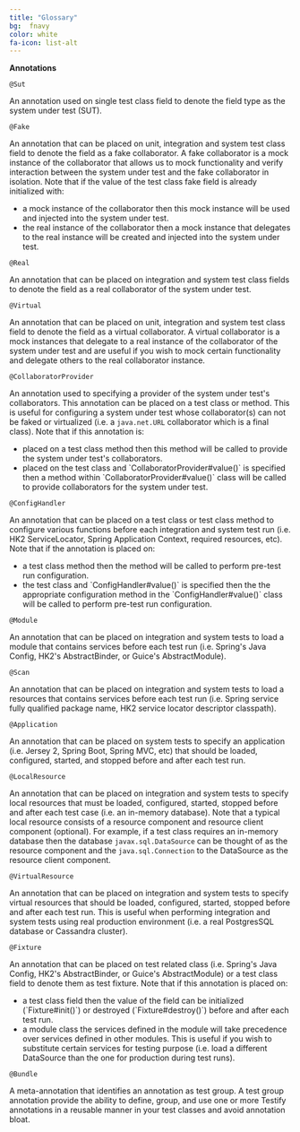 ```yaml
---
title: "Glossary"
bg:  fnavy
color: white
fa-icon: list-alt
---
```


**Annotations**

`@Sut`

An annotation used on single test class field to denote the field type as the system under test (SUT).

`@Fake`

An annotation that can be placed on unit, integration and system test class field to denote the field as a fake collaborator. A fake collaborator is a mock instance of the collaborator that allows us to mock functionality and verify interaction between the system under test and the fake collaborator in isolation. Note that if the value of the test class fake field is already initialized with:

 <ul>
 <li>a mock instance of the collaborator then this mock instance will be used and injected into the system under test.
 </li>
 <li>
 the real instance of the collaborator then a mock instance that delegates to the real instance will be created and injected into the system under test.
 </li>
 </ul>

`@Real`

An annotation that can be placed on integration and system test class fields to denote the field as a real collaborator of the system under test.

`@Virtual`

An annotation that can be placed on unit, integration and system test class field to denote the field as a virtual collaborator. A virtual collaborator is a mock instances that delegate to a real instance of the collaborator of the system under test and are useful if you wish to mock certain functionality and delegate others to the real collaborator instance.

`@CollaboratorProvider`

An annotation used to specifying a provider of the system under test's collaborators. This annotation can be placed on a test class or method. This is useful for configuring a system under test whose collaborator(s) can not be faked or virtualized (i.e. a `java.net.URL` collaborator which is a final class). Note that if this annotation is:

<ul>
<li>
placed on a test class method then this method will be called to provide the system under test's collaborators.
</li>
<li>
placed on the test class and `CollaboratorProvider#value()` is specified then a method within `CollaboratorProvider#value()` class will be called to provide collaborators for the system under test.
</li>
</ul>

`@ConfigHandler`

An annotation that can be placed on a test class or test class method to configure various functions before each integration and system test run (i.e. HK2 ServiceLocator, Spring Application Context, required resources, etc). Note that if the annotation is placed on:

<ul>
<li>
a test class method then the method will be called to perform pre-test run configuration.
</li>
<li>
the test class and `ConfigHandler#value()` is specified then the the appropriate configuration method in the `ConfigHandler#value()` class will be called to perform pre-test run configuration.
</li>
</ul>

`@Module`

An annotation that can be placed on integration and system tests to load a module that contains services before each test run (i.e. Spring's Java Config, HK2's AbstractBinder, or Guice's AbstractModule).

`@Scan`

An annotation that can be placed on integration and system tests to load a resources that contains services before each test run (i.e. Spring service fully qualified package name, HK2 service locator descriptor classpath).

`@Application`

An annotation that can be placed on system tests to specify an application (i.e. Jersey 2, Spring Boot, Spring MVC, etc) that should be loaded, configured, started, and stopped before and after each test run.

`@LocalResource`

An annotation that can be placed on integration and system tests to specify local resources that must be loaded, configured, started, stopped before and after each test case (i.e. an in-memory database). Note that a typical local resource consists of a resource component and resource client component (optional). For example, if a test class requires an in-memory database then the database `javax.sql.DataSource` can be thought of as the resource component and the `java.sql.Connection` to the DataSource as the resource client component.

`@VirtualResource`

An annotation that can be placed on integration and system tests to specify virtual resources that should be loaded, configured, started, stopped before and after each test run. This is useful when performing integration and system tests using real production environment (i.e. a real PostgresSQL database or Cassandra cluster).

`@Fixture`

An annotation that can be placed on test related class (i.e. Spring's Java Config, HK2's AbstractBinder, or Guice's AbstractModule) or a test class field to denote them as test fixture. Note that if this annotation is placed on:

<ul>
<li>
a test class field then the value of the field can be initialized (`Fixture#init()`) or destroyed (`Fixture#destroy()`) before and after each test run.
</li>
<li>
a module class the services defined in the module will take precedence over services defined in other modules. This is useful if you wish to substitute certain services for testing purpose (i.e. load a different DataSource than the one for production during test runs).
</li>
</ul>

`@Bundle`

A meta-annotation that identifies an annotation as test group. A test group annotation provide the ability to define, group, and use one or more Testify annotations in a reusable manner in your test classes and avoid annotation bloat.